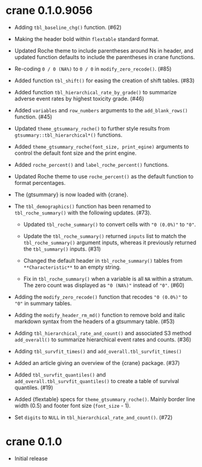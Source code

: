 # crane 0.1.0.9056

* Adding `tbl_baseline_chg()` function. (#62)

* Making the header bold within `flextable` standard format.

* Updated Roche theme to include parentheses around Ns in header, and updated function defaults to include the parentheses in crane functions.

* Re-coding `0 / 0 (NA%)` to `0 / 0` in `modify_zero_recode()`. (#85)

* Added function `tbl_shift()` for easing the creation of shift tables. (#83)

* Added function `tbl_hierarchical_rate_by_grade()` to summarize adverse event rates by highest toxicity grade. (#46)

* Added `variables` and `row_numbers` arguments to the `add_blank_rows()` function. (#45)

* Updated `theme_gtsummary_roche()` to further style results from `gtsummary::tbl_hierarchical*()` functions.

* Added `theme_gtsummary_roche(font_size, print_egine)` arguments to control the default font size and the print engine.

* Added `roche_percent()` and `label_roche_percent()` functions.

* Updated Roche theme to use `roche_percent()` as the default function to format percentages.

* The {gtsummary} is now loaded with {crane}.

* The `tbl_demographics()` function has been renamed to `tbl_roche_summary()` with the following updates. (#73).

  * Updated `tbl_roche_summary()` to convert cells with `"0 (0.0%)"` to `"0"`.
  
  * Update the `tbl_roche_summary()` returned `inputs` list to match the `tbl_roche_summary()` argument inputs, whereas it previously returned the `tbl_summary()` inputs. (#31)
  
  * Changed the default header in `tbl_roche_summary()` tables from `**Characteristic**` to an empty string.
  
  * Fix in `tbl_roche_summary()` when a variable is all `NA` within a stratum. The zero count was displayed as `"0 (NA%)"` instead of `"0"`. (#60)

* Adding the `modify_zero_recode()` function that recodes `"0 (0.0%)"` to `"0"` in summary tables.

* Adding the `modify_header_rm_md()` function to remove bold and italic markdown syntax from the headers of a gtsummary table. (#53)

* Adding `tbl_hierarchical_rate_and_count()` and associated S3 method `add_overall()` to summarize hierarchical event rates and counts. (#36)

* Adding `tbl_survfit_times()` and `add_overall.tbl_survfit_times()`

* Added an article giving an overview of the {crane} package. (#37)

* Added `tbl_survfit_quantiles()` and `add_overall.tbl_survfit_quantiles()` to create a table of survival quantiles. (#19)

* Added {flextable} specs for `theme_gtsummary_roche()`. Mainly border line width (0.5) and footer font size (`font_size` - 1).

* Set `digits` to `NULL` in `tbl_hierarchical_rate_and_count()`. (#72)

# crane 0.1.0

* Initial release
